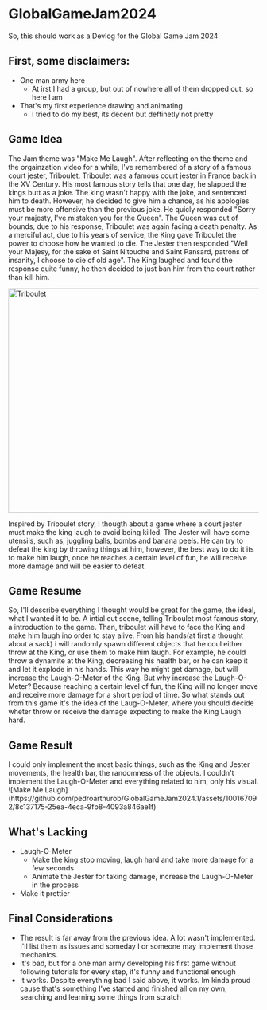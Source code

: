 # GlobalGameJam2024

<p> So, this should work as a Devlog for the Global Game Jam 2024 </p>

<h2> First, some disclaimers: </h2>

<ul>
  <li> 
    One man army here
    <ul>
      <li> At irst I had a group, but out of nowhere all of them dropped out, so here I am </li>
    </ul>
  </li>
    
  <li>
    That's my first experience drawing and animating
    <ul>
      <li> I tried to do my best, its decent but deffinetly not pretty </li>
    </ul>
  </li>
</ul>

<h2> Game Idea</h2>

<p>
  The Jam theme was "Make Me Laugh". After reflecting on the theme and the orgainzation video for a while, I've remembered of a story of a famous court jester, Triboulet. Triboulet was a famous court jester in France back in the XV Century. His most famous story tells that one day, he slapped the kings butt as a joke. The king wasn't happy with the joke, and sentenced him to death. However, he decided to give him a chance, as his apologies must be more offensive than the previous joke. He quicly responded "Sorry your majesty, I've mistaken you for the Queen". The Queen was out of bounds, due to his response, Triboulet was again facing a death penalty. As a merciful act, due to his years of service, the King gave Triboulet the power to choose how he wanted to die. The Jester then responded "Well your Majesy, for the sake of Saint Nitouche and Saint Pansard, patrons of insanity, I choose to die of old age". The King laughed and found the response quite funny, he then decided to just ban him from the court rather than kill him.
</p>

<img src="https://oempregoeseucom.files.wordpress.com/2022/03/william-merritt-chase-keying-up-the-court-jester.jpeg" alt="Triboulet" width=800 height=450 style="vertical-align:middle"> 
<p>
  Inspired by Triboulet story, I thougth about a game where a court jester must make the king laugh to avoid being killed. The Jester will have some utensils, such as, juggling balls, bombs and banana peels. He can try to defeat the king by throwing things at him, however, the best way to do it its to make him laugh, once he reaches a certain level of fun, he will receive more damage and will be easier to defeat.
</p>

<h2> Game Resume</h2>
<p>
  So, I'll describe everything I thought would be great for the game, the ideal, what I wanted it to be. A intial cut scene, telling Triboulet  most famous story, a introduction to the game. Than, triboulet will have to face the King and make him laugh ino order to stay alive. From his hands(at first a thought about a sack) i will randomly spawn different objects that he coul either throw at the King, or use them to make him laugh. For example, he could throw a dynamite at the King, decreasing his health bar, or he can keep it and let it explode in his hands. This way he might get damage, but will increase the Laugh-O-Meter of the King. But why increase the Laugh-O-Meter? Because reaching a certain level of fun, the King will no longer move and receive more damage for a short period of time. So what stands out from this game it's the idea of the Laug-O-Meter, where you should decide wheter throw or receive the damage expecting to make the King Laugh hard.
</p>
<h2> Game Result </h2>
  I could only implement the most basic things, such as the King and Jester movements, the health bar, the randomness of the objects. I couldn't implement the Laugh-O-Meter and everything related to him, only his visual.
![Make Me Laugh](https://github.com/pedroarthurob/GlobalGameJam2024.1/assets/100167092/8c137175-25ea-4eca-9fb8-4093a846ae1f)

<h2> What's Lacking </h2>
<ul>
  <li> 
    Laugh-O-Meter
    <ul>
      <li> Make the king stop moving, laugh hard and take more damage for a few seconds </li>
      <li> Animate the Jester for taking damage, increase the Laugh-O-Meter in the process</li>
    </ul>
  </li>
  <li> Make it prettier </li>
</ul>

<h2> Final Considerations </h2>
<ul>
  <li> The result is far away from the previous idea. A lot wasn't implemented. I'll list them as issues and someday I or someone may implement those mechanics.</li>
  <li> It's bad, but for a one man army developing his first game without following tutorials for every step, it's funny and functional enough </li>
  <li> It works. Despite everything bad I said above, it works. Im kinda proud cause that's something I've started and finished all on my own, searching and learning some things from scratch</li>
</ul>
